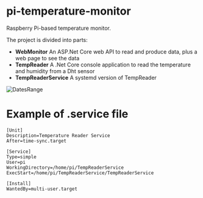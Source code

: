 # pi-temperature-monitor
Raspberry Pi-based temperature monitor.

The project is divided into parts:
* **WebMonitor**
An ASP.Net Core web API to read and produce data, plus a web page to see the data
* **TempReader**
A .Net Core console application to read the temperature and humidity from a Dht sensor
* **TempReaderService**
A systemd version of TempReader

![DatesRange](https://user-images.githubusercontent.com/20950618/65949096-d6d50980-e43b-11e9-8a1b-31c1f0dfcde0.png)

# Example of .service file
```
[Unit]
Description=Temperature Reader Service
After=time-sync.target

[Service]
Type=simple
User=pi
WorkingDirectory=/home/pi/TempReaderService
ExecStart=/home/pi/TempReaderService/TempReaderService

[Install]
WantedBy=multi-user.target
```
